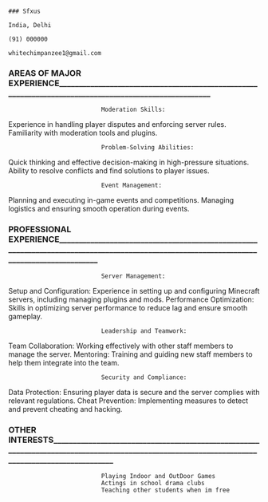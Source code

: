                                                                                                                              ### Sfxus 
                                                                                                                                 India, Delhi
                                                                                                                                 (91) 000000
                                                                                                                                 whitechimpanzee1@gmail.com

### AREAS OF MAJOR EXPERIENCE_______________________________________________________________________________________________________
                            
                              Moderation Skills:
Experience in handling player disputes and enforcing server rules.
Familiarity with moderation tools and plugins.

                              Problem-Solving Abilities:
Quick thinking and effective decision-making in high-pressure situations.
Ability to resolve conflicts and find solutions to player issues.  

                              Event Management:
Planning and executing in-game events and competitions.
Managing logistics and ensuring smooth operation during events.


### PROFESSIONAL EXPERIENCE__________________________________________________________________________________________________________________________________________

                              Server Management:
Setup and Configuration: Experience in setting up and configuring Minecraft servers, including managing plugins and mods.
Performance Optimization: Skills in optimizing server performance to reduce lag and ensure smooth gameplay.

                              Leadership and Teamwork:
Team Collaboration: Working effectively with other staff members to manage the server.
Mentoring: Training and guiding new staff members to help them integrate into the team.

                              Security and Compliance:
Data Protection: Ensuring player data is secure and the server complies with relevant regulations.
Cheat Prevention: Implementing measures to detect and prevent cheating and hacking.


### OTHER INTERESTS________________________________________________________________________________________________________________________________________________

                              Playing Indoor and OutDoor Games
                              Actings in school drama clubs
                              Teaching other students when im free
